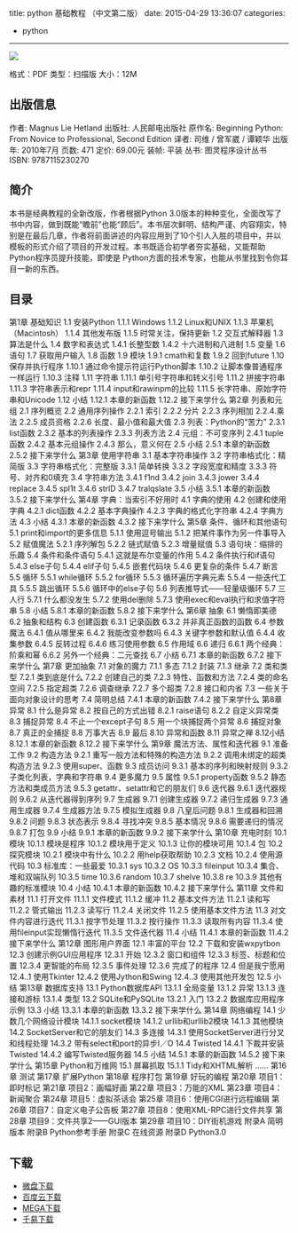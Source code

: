 title: python 基础教程 （中文第二版）
date: 2015-04-29 13:36:07
categories:
  - python
---

![](http://img3.douban.com/lpic/s4387251.jpg)

格式：PDF
类型：扫描版
大小：12M

<!--more-->

## 出版信息 ##

作者: Magnus Lie Hetland 
出版社: 人民邮电出版社
原作名: Beginning Python: From Novice to Professional, Second Edition
译者: 司维 / 曾军崴 / 谭颖华 
出版年: 2010年7月
页数: 471
定价: 69.00元
装帧: 平装
丛书: 图灵程序设计丛书
ISBN: 9787115230270

## 简介 ##

本书是经典教程的全新改版，作者根据Python 3.0版本的种种变化，全面改写了书中内容，做到既能“瞻前”也能“顾后”。本书层次鲜明、结构严谨、内容翔实，特别是在最后几章，作者将前面讲述的内容应用到了10个引人入胜的项目中，并以模板的形式介绍了项目的开发过程。本书既适合初学者夯实基础，又能帮助Python程序员提升技能，即使是 Python方面的技术专家，也能从书里找到令你耳目一新的东西。

## 目录 ##

第1章 基础知识
1.1 安装Python
1.1.1 Windows
1.1.2 Linux和UNIX
1.1.3 苹果机（Macintosh）
1.1.4 其他发布版
1.1.5 时常关注，保持更新
1.2 交互式解释器
1.3 算法是什么
1.4 数字和表达式
1.4.1 长整型数
1.4.2 十六进制和八进制
1.5 变量
1.6 语句
1.7 获取用户输入
1.8 函数
1.9 模块
1.9.1 cmath和复数
1.9.2 回到future
1.10 保存并执行程序
1.10.1 通过命令提示符运行Python脚本
1.10.2 让脚本像普通程序一样运行
1.10.3 注释
1.11 字符串
1.11.1 单引号字符串和转义引号
1.11.2 拼接字符串
1.11.3 字符串表示和repr
1.11.4 input和rawinpm的比较
1.11.5 长字符串、原始字符串和Unicode
1.12 小结
1.12.1 本章的新函数
1.12.2 接下来学什么
第2章 列表和元组
2.1 序列概览
2.2 通用序列操作
2.2.1 索引
2.2.2 分片
2.2.3 序列相加
2.2.4.乘法
2.2.5 成员资格
2.2.6 长度、最小值和最大值
2.3 列表：Python的“苦力”
2.3.1 list函数
2.3.2 基本的列表操作
2.3.3 列表方法
2.4 元组：不可变序列
2.4.1 tuple函数
2.4.2 基本元组操作
2.4.3 那么，意义何在
2.5 小结
2.5.1 本章的新函数
2.5.2 接下来学什么
第3章 使用字符串
3.1 基本字符串操作
3.2 字符串格式化：精简版
3.3 字符串格式化：完整版
3.3.1 简单转换
3.3.2 字段宽度和精度
3.3.3 符号、对齐和0填充
3.4 字符串方法
3.4.1 f1nd
3.4.2 join
3.4.3 jower
3.4.4 replace
3.4.5 spl1t
3.4.6 strlD
3.4.7 tralqslate
3.5 小结
3.5.1 本章的新函数
3.5.2 接下来学什么
第4章 字典：当索引不好用时
4.1 字典的使用
4.2 创建和使用字典
4.2.1 dict函数
4.2.2 基本字典操作
4.2.3 字典的格式化字符串
4.2.4 字典方法
4.3 小结
4.3.1 本章的新函数
4.3.2 接下来学什么
第5章 条件、循环和其他语句
5.1 print和import的更多信息
5.1.1 使用逗号输出
5.1.2 把某件事作为另一件事导入
5.2 赋值魔法
5.2.1 序列解包
5.2.2 链式赋值
5.2.3 增量赋值
5.3 语句块：缩排的乐趣
5.4 条件和条件语句
5.4.1 这就是布尔变量的作用
5.4.2 条件执行和if语句
5.4.3 else子句
5.4.4 elif子句
5.4.5 嵌套代码块
5.4.6 更复杂的条件
5.4.7 断言
5.5 循环
5.5.1 while循环
5.5.2 for循环
5.5.3 循环遍历字典元素
5.5.4 一些迭代工具
5.5.5 跳出循环
5.5.6 循环中的else子句
5.6 列表推导式——轻量级循环
5.7 三人行
5.7.1 什么都没发生
5.7.2 使用del删除
5.7.3 使用exec和eval执行和求值字符串
5.8 小结
5.8.1 本章的新函数
5.8.2 接下来学什么
第6章 抽象
6.1 懒惰即美德
6.2 抽象和结构
6.3 创建函数
6.3.1 记录函数
6.3.2 并非真正函数的函数
6.4 参数魔法
6.4.1 值从哪里来
6.4.2 我能改变参数吗
6.4.3 关键字参数和默认值
6.4.4 收集参数
6.4.5 反转过程
6.4.6 练习使用参数
6.5 作用域
6.6 递归
6.6.1 两个经典：阶乘和幂
6.6.2 另外一个经典：二元查找
6.7 小结
6.7.1 本章的新函数
6.7.2 接下来学什么
第7章 更加抽象
7.1 对象的魔力
7.1.1 多态
7.1.2 封装
7.1.3 继承
7.2 类和类型
7.2.1 类到底是什么
7.2.2 创建自己的类
7.2.3 特性、函数和方法
7.2.4 类的命名空间
7.2.5 指定超类
7.2.6 调查继承
7.2.7 多个超类
7.2.8 接口和内省
7.3 一些关于面向对象设计的思考
7.4 简明总结
7.4.1 本章的新函数
7.4.2 接下来学什么
第8章 异常
8.1 什么是异常
8.2 按自己的方式出错
8.2.1 raise语句
8.2.2 自定义异常类
8.3 捕捉异常
8.4 不止一个except子句
8.5 用一个块捕捉两个异常
8.6 捕捉对象
8.7 真正的全捕捉
8.8 万事大吉
8.9 最后
8.10 异常和函数
8.11 异常之禅
8.12小结
8.12.1 本章的新函数
8.12.2 接下来学什么
第9章 魔法方法、属性和迭代器
9.1 准备工作
9.2 构造方法
9.2.1 重写一般方法和特殊的构造方法
9.2.2 调用未绑定的超类构造方法
9.2.3 使用super、函数
9.3 成员访问
9.3.1 基本的序列和映射规则
9.3.2 子类化列表，字典和字符串
9.4 更多魔力
9.5 属性
9.5.1 property函数
9.5.2 静态方法和类成员方法
9.5.3 getattr、setattr和它的朋友们
9.6 迭代器
9.6.1 迭代器规则
9.6.2 从迭代器得到序列
9.7 生成器
9.7.1 创建生成器
9.7.2 递归生成器
9.7.3 通用生成器
9.7.4 生成器方法
9.7.5 模拟生成器
9.8 八皇后问题
9.8.1 生成器和回溯
9.8.2 问题
9.8.3 状态表示
9.8.4 寻找冲突
9.8.5 基本情况
9.8.6 需要递归的情况
9.8.7 打包
9.9 小结
9.9.1 本章的新函数
9.9.2 接下来学什么
第10章 充电时刻
10.1 模块
10.1.1 模块是程序
10.1.2 模块用于定义
10.1.3 让你的模块可用
10.1.4 包
10.2 探究模块
10.2.1 模块中有什么
10.2.2 用help获取帮助
10.2.3 文档
10.2.4 使用源代码
10.3 标准库：一些最爱
10.3.1 sys
10.3.2 OS
10.3.3 fileinput
10.3.4 集合、堆和双端队列
10.3.5 time
10.3.6 random
10.3.7 shelve
10.3.8 re
10.3.9 其他有趣的标准模块
10.4 小结
10.4.1 本章的新函数
10.4.2 接下来学什么
第11章 文件和素材
11.1 打开文件
11.1.1 文件模式
11.1.2 缓冲
11.2 基本文件方法
11.2.1 读和写
11.2.2 管式输出
11.2.3 读写行
11.2.4 关闭文件
11.2.5 使用基本文件方法
11.3 对文件内容进行迭代
11.3.1 按字节处理
11.3.2 按行操作
11.3.3 读取所有内容
11.3.4 使用fileinput实现懒惰行迭代
11.3.5 文件迭代器
11.4 小结
11.4.1 本章的新函数
11.4.2 接下来学什么
第12章 图形用户界面
12.1 丰富的平台
12.2 下载和安装wxpytbon
12.3 创建示例GUI应用程序
12.3.1 开始
12.3.2 窗口和组件
12.3.3 标签、标题和位置
12.3.4 更智能的布局
12.3.5 事件处理
12.3.6 完成了的程序
12.4 但是我宁愿用
12.4..1 使用Tkinter
12.4.2 使用Jython和Swing
12.4..3 使用其他开发包
12.5 小结
第13章 数据库支持
13.1 Python数据库API
13.1.1 全局变量
13.1.2 异常
13.1.3 连接和游标
13.1.4 类型
13.2 SQLite和PySQLite
13.2.1 入门
13.2.2 数据库应用程序示例
13.3 小结
13.3.1 本章的新函数
13.3.2 接下来学什么
第14章 网络编程
14.1 少数几个网络设计模块
14.1.1 socket模块
14.1.2 urllib和urllib2模块
14.1.3 其他模块
14.2 SocketServer和它的朋友们
14.3 多连接
14.3.1 使用SocketServer进行分叉和线程处理
14.3.2 带有select和port的异步I／O
14.4 Twisted
14.4.1 下裁并安装Twisted
14.4.2 编写Twisted服务器
14.5 小结
14.5.1 本章的新函数
14.5.2 接下来学什么
第15章 Python和万维网
15.1 屏幕抓取
15.1.1 Tidy和XHTML解析
……
第16章 测试
第17章 扩展Python
第18章 程序打包
第19章 好玩的编程
第20章 项目1：即时标记
第21章 项目2：画幅好画
第22章 项目3：万能的XML
第23章 项目4：新闻聚合
第24章 项目5：虚拟茶话会
第25章 项目6：使用CGI进行远程编辑
第26章 项目7：自定义电子公告板
第27章 项目8：使用XML-RPC进行文件共享
第28章 项目9：文件共享2——GUI版本
第29章 项目10：DIY街机游戏
附录A 简明版本
附录B Python参考手册
附录C 在线资源
附录D Python3.0

## 下载 ##

* [微盘下载](http://vdisk.weibo.com/s/aADaW4YRP1O2g)
* [百度云下载](http://pan.baidu.com/s/1i39Zwxv)
* [MEGA下载](https://mega.co.nz/#!HNkjAAoK!qbkCkAoL_PA0hMkf4kh1d40sfI82IYm_URkg9X6eptI)
* [千易下载](http://1000eb.com/1ggbs)
